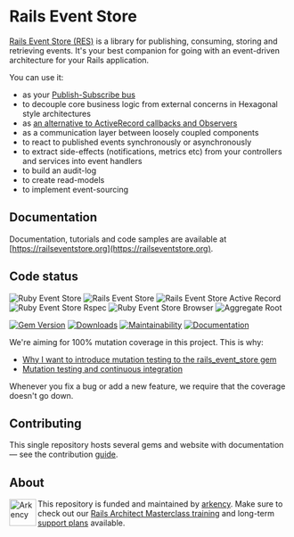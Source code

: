 # Rails Event Store

[Rails Event Store (RES)](https://railseventstore.org/) is a library for publishing, consuming, storing and retrieving events. It's your best companion for going with an event-driven architecture for your Rails application.

You can use it:

<ul>
<li>as your <a href="https://railseventstore.org/docs/pubsub/">Publish-Subscribe bus</a></li>
<li>to decouple core business logic from external concerns in Hexagonal style architectures</li>
<li>as <a href="https://blog.arkency.com/2016/05/domain-events-over-active-record-callbacks/">an alternative to ActiveRecord callbacks and Observers</a></li>
<li>as a communication layer between loosely coupled components</li>
<li>to react to published events synchronously or asynchronously</li>
<li>to extract side-effects (notifications, metrics etc) from your controllers and services into event handlers</li>
<li>to build an audit-log</li>
<li>to create read-models</li>
<li>to implement event-sourcing</li>
</ul>

## Documentation

Documentation, tutorials and code samples are available at [https://railseventstore.org](https://railseventstore.org).

## Code status

![Ruby Event Store](https://github.com/RailsEventStore/rails_event_store/workflows/ruby_event_store/badge.svg)
![Rails Event Store](https://github.com/RailsEventStore/rails_event_store/workflows/rails_event_store/badge.svg)
![Rails Event Store Active Record](https://github.com/RailsEventStore/rails_event_store/workflows/rails_event_store_active_record/badge.svg)
![Ruby Event Store Rspec](https://github.com/RailsEventStore/rails_event_store/workflows/ruby_event_store-rspec/badge.svg)
![Ruby Event Store Browser](https://github.com/RailsEventStore/rails_event_store/workflows/ruby_event_store-browser/badge.svg)
![Aggregate Root](https://github.com/RailsEventStore/rails_event_store/workflows/aggregate_root/badge.svg)


[![Gem Version](https://badge.fury.io/rb/rails_event_store.svg)](https://badge.fury.io/rb/rails_event_store)
[![Downloads](https://badgen.net/rubygems/dt/ruby_event_store)](https://rubygems.org/gems/ruby_event_store)
[![Maintainability](https://badgen.net/codeclimate/maintainability/RailsEventStore/rails_event_store)](https://codeclimate.com/github/RailsEventStore/rails_event_store/maintainability)
[![Documentation](https://inch-ci.org/github/RailsEventStore/rails_event_store.svg?branch=master)](https://inch-ci.org/github/RailsEventStore/rails_event_store)

We're aiming for 100% mutation coverage in this project. This is why:

* [Why I want to introduce mutation testing to the rails_event_store gem](https://blog.arkency.com/2015/04/why-i-want-to-introduce-mutation-testing-to-the-rails-event-store-gem/)
* [Mutation testing and continuous integration](https://blog.arkency.com/2015/05/mutation-testing-and-continuous-integration/)

Whenever you fix a bug or add a new feature, we require that the coverage doesn't go down.

## Contributing

This single repository hosts several gems and website with documentation — see the contribution [guide](https://railseventstore.org/community/).

## About

<img src="https://arkency.com/logo.svg" alt="Arkency" height="48" align="left" />

This repository is funded and maintained by [arkency](https://arkency.com). Make sure to check out our [Rails Architect Masterclass training](https://arkademy.dev) and long-term [support plans](https://railseventstore.org/support/) available.
